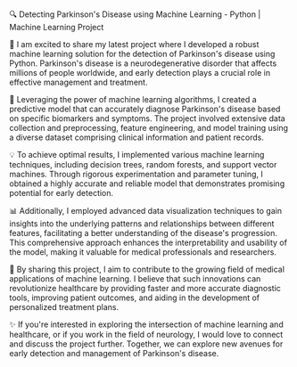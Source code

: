 🔍 Detecting Parkinson's Disease using Machine Learning - Python | Machine Learning Project

🔬 I am excited to share my latest project where I developed a robust machine learning solution for the detection of Parkinson's disease using Python. Parkinson's disease is a neurodegenerative disorder that affects millions of people worldwide, and early detection plays a crucial role in effective management and treatment.

🧠 Leveraging the power of machine learning algorithms, I created a predictive model that can accurately diagnose Parkinson's disease based on specific biomarkers and symptoms. The project involved extensive data collection and preprocessing, feature engineering, and model training using a diverse dataset comprising clinical information and patient records.

💡 To achieve optimal results, I implemented various machine learning techniques, including decision trees, random forests, and support vector machines. Through rigorous experimentation and parameter tuning, I obtained a highly accurate and reliable model that demonstrates promising potential for early detection.

📊 Additionally, I employed advanced data visualization techniques to gain insights into the underlying patterns and relationships between different features, facilitating a better understanding of the disease's progression. This comprehensive approach enhances the interpretability and usability of the model, making it valuable for medical professionals and researchers.

🌟 By sharing this project, I aim to contribute to the growing field of medical applications of machine learning. I believe that such innovations can revolutionize healthcare by providing faster and more accurate diagnostic tools, improving patient outcomes, and aiding in the development of personalized treatment plans.

✨ If you're interested in exploring the intersection of machine learning and healthcare, or if you work in the field of neurology, I would love to connect and discuss the project further. Together, we can explore new avenues for early detection and management of Parkinson's disease.